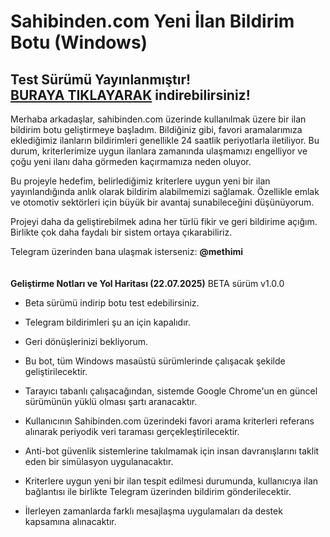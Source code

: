 # Sahibinden.com Yeni İlan Bildirim Botu (Windows)

<h2>Test Sürümü Yayınlanmıştır!<br>
<a href="https://github.com/Maxbora/Sahibinden.com.yeni.ilan.bildirim.botu/releases/download/SahibindenCoM_Yeni_%C4%B0lan_Bildirim_Botu/SahibindenCom_Bildirim_Botu_BETA_V1.0.0.zip">BURAYA TIKLAYARAK</a> indirebilirsiniz!</h2>


Merhaba arkadaşlar, sahibinden.com üzerinde kullanılmak üzere bir ilan bildirim botu geliştirmeye başladım. Bildiğiniz gibi, favori aramalarımıza eklediğimiz ilanların bildirimleri genellikle 24 saatlik periyotlarla iletiliyor. Bu durum, kriterlerimize uygun ilanlara zamanında ulaşmamızı engelliyor ve çoğu yeni ilanı daha görmeden kaçırmamıza neden oluyor.

Bu projeyle hedefim, belirlediğimiz kriterlere uygun yeni bir ilan yayınlandığında anlık olarak bildirim alabilmemizi sağlamak. Özellikle emlak ve otomotiv sektörleri için büyük bir avantaj sunabileceğini düşünüyorum.

Projeyi daha da geliştirebilmek adına her türlü fikir ve geri bildirime açığım. Birlikte çok daha faydalı bir sistem ortaya çıkarabiliriz.

Telegram üzerinden bana ulaşmak isterseniz: <b>@methimi</b>
<br><br><br>
<b>Geliştirme Notları ve Yol Haritası (22.07.2025)</b>
BETA sürüm v1.0.0
- Beta sürümü indirip botu test edebilirsiniz.
- Telegram bildirimleri şu an için kapalıdır.
- Geri dönüşlerinizi bekliyorum.

- Bu bot, tüm Windows masaüstü sürümlerinde çalışacak şekilde geliştirilecektir.
- Tarayıcı tabanlı çalışacağından, sistemde Google Chrome'un en güncel sürümünün yüklü olması şartı aranacaktır.
- Kullanıcının Sahibinden.com üzerindeki favori arama kriterleri referans alınarak periyodik veri taraması gerçekleştirilecektir.
- Anti-bot güvenlik sistemlerine takılmamak için insan davranışlarını taklit eden bir simülasyon uygulanacaktır.
- Kriterlere uygun yeni bir ilan tespit edilmesi durumunda, kullanıcıya ilan bağlantısı ile birlikte Telegram üzerinden bildirim gönderilecektir.
- İlerleyen zamanlarda farklı mesajlaşma uygulamaları da destek kapsamına alınacaktır.



